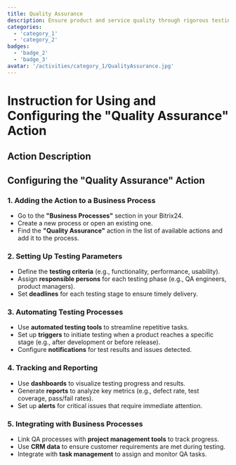 ```yaml
---
title: Quality Assurance
description: Ensure product and service quality through rigorous testing.
categories:
  - 'category_1'
  - 'category_2'
badges:
  - 'badge_2'
  - 'badge_3'
avatar: '/activities/category_1/QualityAssurance.jpg'
---
```

# Instruction for Using and Configuring the "Quality Assurance" Action

## Action Description

## **Configuring the "Quality Assurance" Action**

### 1. Adding the Action to a Business Process
- Go to the **"Business Processes"** section in your Bitrix24.
- Create a new process or open an existing one.
- Find the **"Quality Assurance"** action in the list of available actions and add it to the process.

### 2. Setting Up Testing Parameters
- Define the **testing criteria** (e.g., functionality, performance, usability).
- Assign **responsible persons** for each testing phase (e.g., QA engineers, product managers).
- Set **deadlines** for each testing stage to ensure timely delivery.

### 3. Automating Testing Processes
- Use **automated testing tools** to streamline repetitive tasks.
- Set up **triggers** to initiate testing when a product reaches a specific stage (e.g., after development or before release).
- Configure **notifications** for test results and issues detected.

### 4. Tracking and Reporting
- Use **dashboards** to visualize testing progress and results.
- Generate **reports** to analyze key metrics (e.g., defect rate, test coverage, pass/fail rates).
- Set up **alerts** for critical issues that require immediate attention.

### 5. Integrating with Business Processes
- Link QA processes with **project management tools** to track progress.
- Use **CRM data** to ensure customer requirements are met during testing.
- Integrate with **task management** to assign and monitor QA tasks. 
